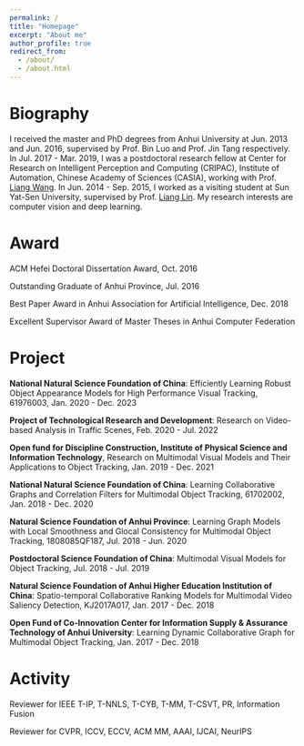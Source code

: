 ```yaml
---
permalink: /
title: "Homepage"
excerpt: "About me"
author_profile: true
redirect_from: 
  - /about/
  - /about.html
---
```


Biography
======
I received the master and PhD degrees from Anhui University at Jun. 2013 and Jun. 2016, supervised by Prof. Bin Luo and Prof. Jin Tang respectively. In Jul. 2017 - Mar. 2019, I was a postdoctoral research fellow at Center for Research on Intelligent Perception and Computing (CRIPAC), Institute of Automation, Chinese Academy of Sciences (CASIA), working with Prof. [Liang Wang](http://www.cbsr.ia.ac.cn/users/liangwang/). In Jun. 2014 - Sep. 2015, I worked as a visiting student at Sun Yat-Sen University, supervised by Prof. [Liang Lin](http://www.linliang.net/). My research interests are computer vision and deep learning.


Award
======
ACM Hefei Doctoral Dissertation Award, Oct. 2016

Outstanding Graduate of Anhui Province, Jul. 2016

Best Paper Award in Anhui Association for Artificial Intelligence, Dec. 2018

Excellent Supervisor Award of Master Theses in Anhui Computer Federation

Project
======
**National Natural Science Foundation of China**: Efficiently Learning Robust Object Appearance Models for High Performance Visual Tracking, 61976003, Jan. 2020 - Dec. 2023

**Project of Technological Research and Development**: Research on Video-based Analysis in Traffic Scenes, Feb. 2020 - Jul. 2022

**Open fund for Discipline Construction, Institute of Physical Science and Information Technology**, Research on Multimodal Visual Models and Their Applications to Object Tracking, Jan. 2019 - Dec. 2021

**National Natural Science Foundation of China**: Learning Collaborative Graphs and Correlation Filters for Multimodal Object Tracking, 61702002, Jan. 2018 - Dec. 2020

**Natural Science Foundation of Anhui Province**:  Learning Graph Models with Local Smoothness and Glocal Consistency for Multimodal Object Tracking, 1808085QF187, Jul. 2018 - Jun. 2020

**Postdoctoral Science Foundation of China**: Multimodal Visual Models for Object Tracking, Jul. 2018 - Jul. 2019

**Natural Science Foundation of Anhui Higher Education Institution of China**: Spatio-temporal Collaborative Ranking Models for Multimodal Video Saliency Detection, KJ2017A017, Jan. 2017 - Dec. 2018

**Open Fund of Co-Innovation Center for Information Supply & Assurance Technology of Anhui University**: Learning Dynamic Collaborative Graph for Multimodal Object Tracking, Jan. 2017 - Dec. 2018



Activity
======
Reviewer for IEEE T-IP, T-NNLS, T-CYB, T-MM, T-CSVT, PR, Information Fusion

Reviewer for CVPR, ICCV, ECCV, ACM MM, AAAI, IJCAI, NeurIPS

